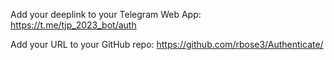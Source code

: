 Add your deeplink to your Telegram Web App:  https://t.me/tjp_2023_bot/auth

Add your URL to your GitHub repo:  https://github.com/rbose3/Authenticate/
